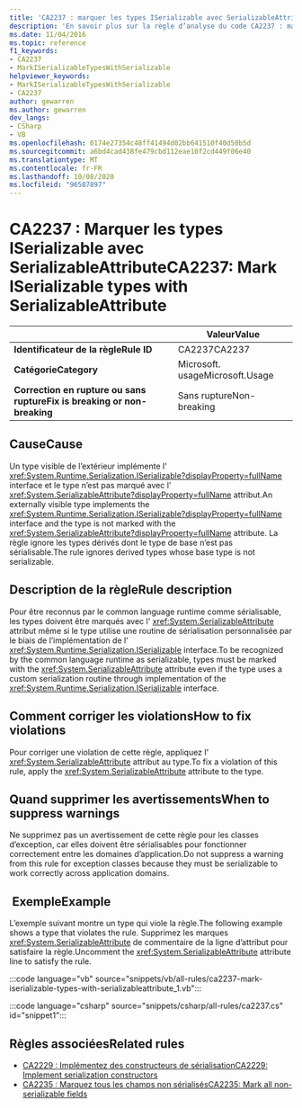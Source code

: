 ```yaml
---
title: 'CA2237 : marquer les types ISerializable avec SerializableAttribute (analyse du code)'
description: 'En savoir plus sur la règle d’analyse du code CA2237 : marquer les types ISerializable avec SerializableAttribute'
ms.date: 11/04/2016
ms.topic: reference
f1_keywords:
- CA2237
- MarkISerializableTypesWithSerializable
helpviewer_keywords:
- MarkISerializableTypesWithSerializable
- CA2237
author: gewarren
ms.author: gewarren
dev_langs:
- CSharp
- VB
ms.openlocfilehash: 0174e27354c48ff41494d02bb641510f40d50b5d
ms.sourcegitcommit: a6bd4cad438fe479cbd112eae10f2cd449f06e40
ms.translationtype: MT
ms.contentlocale: fr-FR
ms.lasthandoff: 10/08/2020
ms.locfileid: "96587897"
---
```

# <a name="ca2237-mark-iserializable-types-with-serializableattribute"></a><span data-ttu-id="54f9d-103">CA2237 : Marquer les types ISerializable avec SerializableAttribute</span><span class="sxs-lookup"><span data-stu-id="54f9d-103">CA2237: Mark ISerializable types with SerializableAttribute</span></span>

| | <span data-ttu-id="54f9d-104">Valeur</span><span class="sxs-lookup"><span data-stu-id="54f9d-104">Value</span></span> |
|-|-|
| <span data-ttu-id="54f9d-105">**Identificateur de la règle**</span><span class="sxs-lookup"><span data-stu-id="54f9d-105">**Rule ID**</span></span> |<span data-ttu-id="54f9d-106">CA2237</span><span class="sxs-lookup"><span data-stu-id="54f9d-106">CA2237</span></span>|
| <span data-ttu-id="54f9d-107">**Catégorie**</span><span class="sxs-lookup"><span data-stu-id="54f9d-107">**Category**</span></span> |<span data-ttu-id="54f9d-108">Microsoft. usage</span><span class="sxs-lookup"><span data-stu-id="54f9d-108">Microsoft.Usage</span></span>|
| <span data-ttu-id="54f9d-109">**Correction en rupture ou sans rupture**</span><span class="sxs-lookup"><span data-stu-id="54f9d-109">**Fix is breaking or non-breaking**</span></span> |<span data-ttu-id="54f9d-110">Sans rupture</span><span class="sxs-lookup"><span data-stu-id="54f9d-110">Non-breaking</span></span>|

## <a name="cause"></a><span data-ttu-id="54f9d-111">Cause</span><span class="sxs-lookup"><span data-stu-id="54f9d-111">Cause</span></span>

<span data-ttu-id="54f9d-112">Un type visible de l’extérieur implémente l' <xref:System.Runtime.Serialization.ISerializable?displayProperty=fullName> interface et le type n’est pas marqué avec l' <xref:System.SerializableAttribute?displayProperty=fullName> attribut.</span><span class="sxs-lookup"><span data-stu-id="54f9d-112">An externally visible type implements the <xref:System.Runtime.Serialization.ISerializable?displayProperty=fullName> interface and the type is not marked with the <xref:System.SerializableAttribute?displayProperty=fullName> attribute.</span></span> <span data-ttu-id="54f9d-113">La règle ignore les types dérivés dont le type de base n’est pas sérialisable.</span><span class="sxs-lookup"><span data-stu-id="54f9d-113">The rule ignores derived types whose base type is not serializable.</span></span>

## <a name="rule-description"></a><span data-ttu-id="54f9d-114">Description de la règle</span><span class="sxs-lookup"><span data-stu-id="54f9d-114">Rule description</span></span>

<span data-ttu-id="54f9d-115">Pour être reconnus par le common language runtime comme sérialisable, les types doivent être marqués avec l' <xref:System.SerializableAttribute> attribut même si le type utilise une routine de sérialisation personnalisée par le biais de l’implémentation de l' <xref:System.Runtime.Serialization.ISerializable> interface.</span><span class="sxs-lookup"><span data-stu-id="54f9d-115">To be recognized by the common language runtime as serializable, types must be marked with the <xref:System.SerializableAttribute> attribute even if the type uses a custom serialization routine through implementation of the <xref:System.Runtime.Serialization.ISerializable> interface.</span></span>

## <a name="how-to-fix-violations"></a><span data-ttu-id="54f9d-116">Comment corriger les violations</span><span class="sxs-lookup"><span data-stu-id="54f9d-116">How to fix violations</span></span>

<span data-ttu-id="54f9d-117">Pour corriger une violation de cette règle, appliquez l' <xref:System.SerializableAttribute> attribut au type.</span><span class="sxs-lookup"><span data-stu-id="54f9d-117">To fix a violation of this rule, apply the <xref:System.SerializableAttribute> attribute to the type.</span></span>

## <a name="when-to-suppress-warnings"></a><span data-ttu-id="54f9d-118">Quand supprimer les avertissements</span><span class="sxs-lookup"><span data-stu-id="54f9d-118">When to suppress warnings</span></span>

<span data-ttu-id="54f9d-119">Ne supprimez pas un avertissement de cette règle pour les classes d’exception, car elles doivent être sérialisables pour fonctionner correctement entre les domaines d’application.</span><span class="sxs-lookup"><span data-stu-id="54f9d-119">Do not suppress a warning from this rule for exception classes because they must be serializable to work correctly across application domains.</span></span>

## <a name="example"></a><span data-ttu-id="54f9d-120"> Exemple</span><span class="sxs-lookup"><span data-stu-id="54f9d-120">Example</span></span>

<span data-ttu-id="54f9d-121">L’exemple suivant montre un type qui viole la règle.</span><span class="sxs-lookup"><span data-stu-id="54f9d-121">The following example shows a type that violates the rule.</span></span> <span data-ttu-id="54f9d-122">Supprimez les marques <xref:System.SerializableAttribute> de commentaire de la ligne d’attribut pour satisfaire la règle.</span><span class="sxs-lookup"><span data-stu-id="54f9d-122">Uncomment the <xref:System.SerializableAttribute> attribute line to satisfy the rule.</span></span>

:::code language="vb" source="snippets/vb/all-rules/ca2237-mark-iserializable-types-with-serializableattribute_1.vb":::

:::code language="csharp" source="snippets/csharp/all-rules/ca2237.cs" id="snippet1":::

## <a name="related-rules"></a><span data-ttu-id="54f9d-123">Règles associées</span><span class="sxs-lookup"><span data-stu-id="54f9d-123">Related rules</span></span>

- [<span data-ttu-id="54f9d-124">CA2229 : Implémentez des constructeurs de sérialisation</span><span class="sxs-lookup"><span data-stu-id="54f9d-124">CA2229: Implement serialization constructors</span></span>](ca2229.md)
- [<span data-ttu-id="54f9d-125">CA2235 : Marquez tous les champs non sérialisés</span><span class="sxs-lookup"><span data-stu-id="54f9d-125">CA2235: Mark all non-serializable fields</span></span>](ca2235.md)
